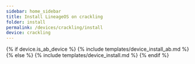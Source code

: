 ```yaml
---
sidebar: home_sidebar
title: Install LineageOS on crackling
folder: install
permalink: /devices/crackling/install
device: crackling
---
```

{% if device.is_ab_device %}
{% include templates/device_install_ab.md %}
{% else %}
{% include templates/device_install.md %}
{% endif %}
